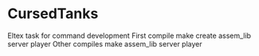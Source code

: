 # CursedTanks
Eltex task for command development
First compile
    make create assem_lib server player
Other compiles
    make assem_lib server player
